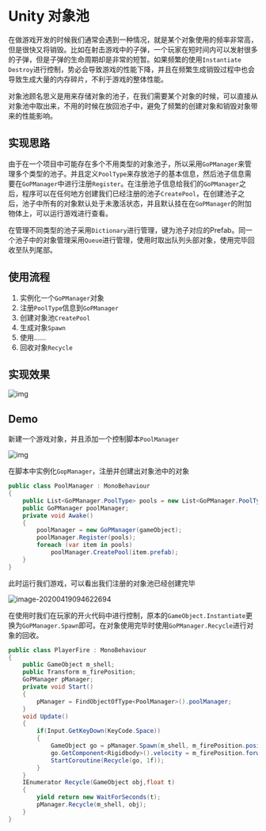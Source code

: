 # Unity 对象池

在做游戏开发的时候我们通常会遇到一种情况，就是某个对象使用的频率非常高，但是很快又将销毁。比如在射击游戏中的子弹，一个玩家在短时间内可以发射很多的子弹，但是子弹的生命周期却是非常的短暂。如果频繁的使用`Instantiate Destroy`进行控制，势必会导致游戏的性能下降，并且在频繁生成销毁过程中也会导致生成大量的内存碎片，不利于游戏的整体性能。

对象池顾名思义是用来存储对象的池子，在我们需要某个对象的时候，可以直接从对象池中取出来，不用的时候在放回池子中，避免了频繁的创建对象和销毁对象带来的性能影响。

## 实现思路

由于在一个项目中可能存在多个不用类型的对象池子，所以采用`GoPManager`来管理多个类型的池子。并且定义`PoolType`来存放池子的基本信息，然后池子信息需要在`GoPManager`中进行注册`Register`。在注册池子信息给我们的`GoPManager`之后，程序可以在任何地方创建我们已经注册的池子`CreatePool`，在创建池子之后，池子中所有的对象默认处于未激活状态，并且默认挂在在`GoPManager`的附加物体上，可以运行游戏进行查看。

在管理不同类型的池子采用`Dictionary`进行管理，键为池子对应的Prefab。同一个池子中的对象管理采用`Queue`进行管理，使用时取出队列头部对象，使用完毕回收至队列尾部。

## 使用流程

1. 实例化一个`GoPManager`对象
2. 注册`PoolType`信息到`GoPManager`
3. 创建对象池`CreatePool`
4. 生成对象`Spawn`
5. 使用……
6. 回收对象`Recycle`

## 实现效果

![img](http://chinacjxs.ticp.net/typora/20200419100249.gif)

## Demo

新建一个游戏对象，并且添加一个控制脚本`PoolManager`

![img](http://chinacjxs.ticp.net/typora/20200419002035.png)

在脚本中实例化`GopManager`，注册并创建出对象池中的对象

```c#
public class PoolManager : MonoBehaviour
{
    public List<GoPManager.PoolType> pools = new List<GoPManager.PoolType>();
    public GoPManager poolManager;
    private void Awake()
    {
        poolManager = new GoPManager(gameObject);
        poolManager.Register(pools);
        foreach (var item in pools)
            poolManager.CreatePool(item.prefab);
    }
}
```

此时运行我们游戏，可以看出我们注册的对象池已经创建完毕

![image-20200419094622694](http://chinacjxs.ticp.net/typora/20200419094631.png)

在使用时我们在玩家的开火代码中进行控制，原本的`GameObject.Instantiate`更换为`GoPManager.Spawn`即可。在对象使用完毕时使用`GoPManager.Recycle`进行对象的回收。

```c#
public class PlayerFire : MonoBehaviour
{
    public GameObject m_shell;
    public Transform m_firePosition;
    GoPManager pManager;
    private void Start()
    {
        pManager = FindObjectOfType<PoolManager>().poolManager;
    }
    void Update()
    {
        if(Input.GetKeyDown(KeyCode.Space))
        {
            GameObject go = pManager.Spawn(m_shell, m_firePosition.position, m_firePosition.rotation);
            go.GetComponent<Rigidbody>().velocity = m_firePosition.forward * 10f;
            StartCoroutine(Recycle(go, 1f));
        }
    }
    IEnumerator Recycle(GameObject obj,float t)
    {
        yield return new WaitForSeconds(t);
        pManager.Recycle(m_shell, obj);
    }
}
```

